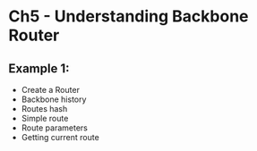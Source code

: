 # Ch5 - Understanding Backbone Router

## Example 1:
* Create a Router
* Backbone history
* Routes hash
* Simple route
* Route parameters
* Getting current route